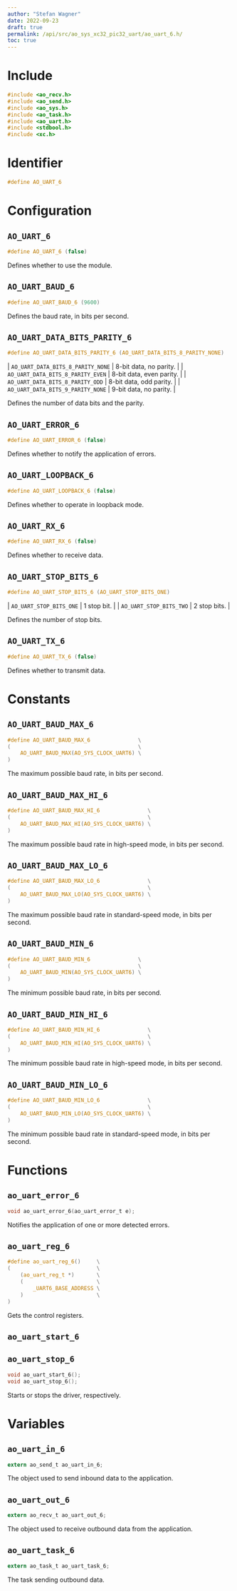 ```yaml
---
author: "Stefan Wagner"
date: 2022-09-23
draft: true
permalink: /api/src/ao_sys_xc32_pic32_uart/ao_uart_6.h/
toc: true
---
```


# Include

```c
#include <ao_recv.h>
#include <ao_send.h>
#include <ao_sys.h>
#include <ao_task.h>
#include <ao_uart.h>
#include <stdbool.h>
#include <xc.h>
```

# Identifier

```c
#define AO_UART_6
```

# Configuration

## `AO_UART_6`

```c
#define AO_UART_6 (false)
```

Defines whether to use the module.

## `AO_UART_BAUD_6`

```c
#define AO_UART_BAUD_6 (9600)
```

Defines the baud rate, in bits per second.

## `AO_UART_DATA_BITS_PARITY_6`

```c
#define AO_UART_DATA_BITS_PARITY_6 (AO_UART_DATA_BITS_8_PARITY_NONE)
```

| `AO_UART_DATA_BITS_8_PARITY_NONE` | 8-bit data, no parity.   |
| `AO_UART_DATA_BITS_8_PARITY_EVEN` | 8-bit data, even parity. |
| `AO_UART_DATA_BITS_8_PARITY_ODD`  | 8-bit data, odd parity.  |
| `AO_UART_DATA_BITS_9_PARITY_NONE` | 9-bit data, no parity.   |

Defines the number of data bits and the parity.

## `AO_UART_ERROR_6`

```c
#define AO_UART_ERROR_6 (false)
```

Defines whether to notify the application of errors.

## `AO_UART_LOOPBACK_6`

```c
#define AO_UART_LOOPBACK_6 (false)
```

Defines whether to operate in loopback mode.

## `AO_UART_RX_6`

```c
#define AO_UART_RX_6 (false)
```

Defines whether to receive data.

## `AO_UART_STOP_BITS_6`

```c
#define AO_UART_STOP_BITS_6 (AO_UART_STOP_BITS_ONE)
```

| `AO_UART_STOP_BITS_ONE` | 1 stop bit.  |
| `AO_UART_STOP_BITS_TWO` | 2 stop bits. |

Defines the number of stop bits.

## `AO_UART_TX_6`

```c
#define AO_UART_TX_6 (false)
```

Defines whether to transmit data.

# Constants

## `AO_UART_BAUD_MAX_6`

```c
#define AO_UART_BAUD_MAX_6               \
(                                        \
    AO_UART_BAUD_MAX(AO_SYS_CLOCK_UART6) \
)
```

The maximum possible baud rate, in bits per second.

## `AO_UART_BAUD_MAX_HI_6`

```c
#define AO_UART_BAUD_MAX_HI_6               \
(                                           \
    AO_UART_BAUD_MAX_HI(AO_SYS_CLOCK_UART6) \
)
```

The maximum possible baud rate in high-speed mode, in bits per second.

## `AO_UART_BAUD_MAX_LO_6`

```c
#define AO_UART_BAUD_MAX_LO_6               \
(                                           \
    AO_UART_BAUD_MAX_LO(AO_SYS_CLOCK_UART6) \
)
```

The maximum possible baud rate in standard-speed mode, in bits per second.

## `AO_UART_BAUD_MIN_6`

```c
#define AO_UART_BAUD_MIN_6               \
(                                        \
    AO_UART_BAUD_MIN(AO_SYS_CLOCK_UART6) \
)
```

The minimum possible baud rate, in bits per second.

## `AO_UART_BAUD_MIN_HI_6`

```c
#define AO_UART_BAUD_MIN_HI_6               \
(                                           \
    AO_UART_BAUD_MIN_HI(AO_SYS_CLOCK_UART6) \
)
```

The minimum possible baud rate in high-speed mode, in bits per second.

## `AO_UART_BAUD_MIN_LO_6`

```c
#define AO_UART_BAUD_MIN_LO_6               \
(                                           \
    AO_UART_BAUD_MIN_LO(AO_SYS_CLOCK_UART6) \
)
```

The minimum possible baud rate in standard-speed mode, in bits per second.

# Functions

## `ao_uart_error_6`

```c
void ao_uart_error_6(ao_uart_error_t e);
```

Notifies the application of one or more detected errors.

## `ao_uart_reg_6`

```c
#define ao_uart_reg_6()     \
(                           \
    (ao_uart_reg_t *)       \
    (                       \
        _UART6_BASE_ADDRESS \
    )                       \
)
```

Gets the control registers.

## `ao_uart_start_6`
## `ao_uart_stop_6`

```c
void ao_uart_start_6();
void ao_uart_stop_6();
```

Starts or stops the driver, respectively.

# Variables

## `ao_uart_in_6`

```c
extern ao_send_t ao_uart_in_6;
```

The object used to send inbound data to the application.

## `ao_uart_out_6`

```c
extern ao_recv_t ao_uart_out_6;
```

The object used to receive outbound data from the application.

## `ao_uart_task_6`

```c
extern ao_task_t ao_uart_task_6;
```

The task sending outbound data.
